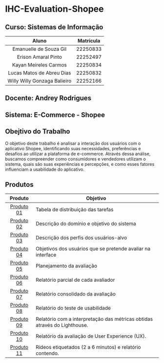 # IHC-Evaluation-Shopee

## Curso: Sistemas de Informação

|            Aluno              | Matrícula |
:------------------------------:|:---------:|
| Emanuelle de Souza Gil        | 22250833  |
| Erison Amaral Pinto           | 22252497  |
| Kayan Meireles Carmos         | 22250834  |
| Lucas Matos de Abreu Dias     | 22250832  |
|  Willy Willy Gonzaga Balieiro | 22252166  |


## Docente: Andrey Rodrigues

## Sistema: E-Commerce - Shopee

## Obejtivo do Trabalho
O objetivo deste trabalho é analisar a interação dos usuários com o aplicativo Shopee, identificando suas necessidades, preferências e desafios ao utilizar a plataforma de e-commerce. Através dessa análise, buscamos compreender como consumidores e vendedores utilizam o sistema, quais são suas experiências e percepções, e como esses fatores influenciam a usabilidade do aplicativo.

## Produtos

| Produto  | Objetivo |
|:--------:|----------|
| [Produto 01]() | Tabela de distribuição das tarefas |
| [Produto 02]() | Descrição do domínio e objetivo do sistema |
| [Produto 03]() | Descrição dos perfis dos usuários-alvo |
| [Produto 04]() | Objetivos dos usuários que se pretende avaliar na interface |
| [Produto 05]() | Planejamento da avaliação |
| [Produto 06]() | Relatório parcial de cada avaliador |
| [Produto 07]() | Relatório consolidado da avaliação |
| [Produto 08]() | Relatório do teste de usabilidade |
| [Produto 09]() | Relatório com a interpretação das métricas obtidas através do Lighthouse. |
| [Produto 10]() | Relatório da avaliação de User Experience (UX). |
| [Produto 11]() | Rídeos etiquetados (2 a 6 minutos) e relatório contendo. |


